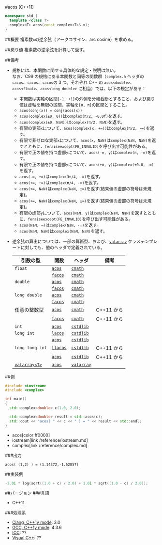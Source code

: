 #acos (C++11)
```cpp
namespace std {
  template <class T>
  complex<T> acos(const complex<T>& x);
}
```

##概要
複素数`x`の逆余弦（アークコサイン、arc cosine）を求める。


##戻り値
複素数の逆余弦を計算して返す。


##備考
- 規格には、本関数に関する具体的な規定・説明は無い。  
なお、C99 の規格にある本関数と同等の関数群（`complex.h` ヘッダの `cacos`、`cacos`、`cacos`の 3 つ。それぞれ C++ の `acos<double>`、`acos<float>`、`acos<long double>` に相当）では、以下の規定がある：
	- 本関数は実軸の区間`[-1, +1]`の外側を分岐截断とすること、および戻り値は虚軸を無限の区間、実軸を`[0, π]`の区間とすること。
	- `acos(conj(x)) = conj(acos(x))`
	- `acos(complex(±0, 0))`は`complex(π/2, -0.0f)`を返す。
	- `acos(complex(±0, NaN))`は`complex(π/2, NaN)`を返す。
	- 有限の実部`x`について、`acos(complex(x, +∞))`は`complex(π/2, -∞)`を返す。
	- 有限で非ゼロな実部`x`について、`acos(x, NaN)`は`complex(NaN, NaN)`を返すとともに、`feraiseexcept(FE_INVALID)`を呼び出す可能性がある。
	- 有限で正の値を持つ虚部`y`について、`acos(-∞, y)`は`complex(π, -∞)`を返す。
	- 有限で正の値を持つ虚部`y`について、`acos(+∞, y)`は`complex(+0.0, -∞)`を返す。
	- `acos(-∞, +∞)`は`complex(3π/4, -∞)`を返す。
	- `acos(+∞, +∞)`は`complex(π/4, -∞)`を返す。
	- `acos(+∞, NaN)`は`complex(NaN, ±∞)`を返す(結果値の虚部の符号は未規定)。
	- `acos(+∞, NaN)`は`complex(NaN, ±∞)`を返す(結果値の虚部の符号は未規定)。
	- 有限の虚部`y`について、`acos(NaN, y)`は`complex(NaN, NaN)`を返すとともに、`feraiseexcept(FE_INVALID)`を呼び出す可能性がある。
	- `acos(NaN, ∞)`は`complex(NaN, -∞)`を返す。
	- `acos(NaN, NaN)`は`complex(NaN, NaN)`を返す。
- 逆余弦の算出については、一部の算術型、および、[`valarray`](/reference/valarray.md) クラステンプレートに対しても、他のヘッダで定義されている。  

	| 引数の型                                | 関数                                     | ヘッダ                               | 備考       |
	|-----------------------------------------|------------------------------------------|--------------------------------------|------------|
	| `float`                                 | [`acos`](/reference/cmath/acos.md)       | [`cmath`](/reference/cmath.md)       |            |
	|                                         | [`facos`](/reference/cmath/facos.md)     | [`cmath`](/reference/cmath.md)       |            |
	| `double`                                | [`acos`](/reference/cmath/acos.md)       | [`cmath`](/reference/cmath.md)       |            |
	|                                         | [`facos`](/reference/cmath/facos.md)     | [`cmath`](/reference/cmath.md)       |            |
	| `long double`                           | [`acos`](/reference/cmath/acos.md)       | [`cmath`](/reference/cmath.md)       |            |
	|                                         | [`facos`](/reference/cmath/facos.md)     | [`cmath`](/reference/cmath.md)       |            |
	| 任意の整数型                            | [`acos`](/reference/cmath/acos.md)       | [`cmath`](/reference/cmath.md)       | C++11 から |
	|                                         | [`facos`](/reference/cmath/facos.md)     | [`cmath`](/reference/cmath.md)       | C++11 から |
	| `int`                                   | [`acos`](/reference/cstdlib/acos.md)     | [`cstdlib`](/reference/cstdlib.md)   |            |
	| `long int`                              | [`lacos`](/reference/cstdlib/lacos.md)   | [`cstdlib`](/reference/cstdlib.md)   |            |
	|                                         | [`acos`](/reference/cstdlib/acos.md)     | [`cstdlib`](/reference/cstdlib.md)   |            |
	| `long long int`                         | [`llacos`](/reference/cstdlib/llacos.md) | [`cstdlib`](/reference/cstdlib.md)   | C++11 から |
	|                                         | [`acos`](/reference/cstdlib/acos.md)     | [`cstdlib`](/reference/cstdlib.md)   | C++11 から |
	| [`valarray<T>`](/reference/valarray.md) | [`acos`](/reference/valarray/acos.md)    | [`valarray`](/reference/valarray.md) |            |


##例
```cpp
#include <iostream>
#include <complex>

int main()
{
  std::complex<double> c(1.0, 2.0);

  std::complex<double> result = std::acos(c);
  std::cout << "acos( " << c << " ) = " << result << std::endl;
}
```
* acos[color ff0000]
* iostream[link /reference/iostream.md]
* complex[link /reference/complex.md]

###出力
```
acos( (1,2) ) = (1.14372,-1.52857)
```


##実装例
```cpp
-2.0i * log(sqrt((1.0 + c) / 2.0) + 1.0i * sqrt((1.0 - c) / 2.0));
```

##バージョン
###言語
- C++11

###処理系
- [Clang, C++1y mode](/implementation#clang.md): 3.0
- [GCC, C++1y mode](/implementation#gcc.md): 4.3.6
- [ICC](/implementation#icc.md): ??
- [Visual C++](/implementation#visual_cpp.md): ??

